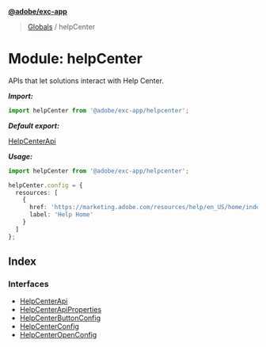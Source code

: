 **[@adobe/exc-app](../README.md)**

> [Globals](../README.md) / helpCenter

# Module: helpCenter

APIs that let solutions interact with Help Center.

***Import:***

```typescript
import helpCenter from '@adobe/exc-app/helpcenter';
```

***Default export:***

[HelpCenterApi](../interfaces/helpcenter.helpcenterapi.md#interface-helpcenterapi)

***Usage:***

```typescript
import helpCenter from '@adobe/exc-app/helpcenter';

helpCenter.config = {
  resources: [
    {
      href: 'https://marketing.adobe.com/resources/help/en_US/home/index.html',
      label: 'Help Home'
    }
  ]
};
```

## Index

### Interfaces

* [HelpCenterApi](../interfaces/helpcenter.helpcenterapi.md)
* [HelpCenterApiProperties](../interfaces/helpcenter.helpcenterapiproperties.md)
* [HelpCenterButtonConfig](../interfaces/helpcenter.helpcenterbuttonconfig.md)
* [HelpCenterConfig](../interfaces/helpcenter.helpcenterconfig.md)
* [HelpCenterOpenConfig](../interfaces/helpcenter.helpcenteropenconfig.md)

